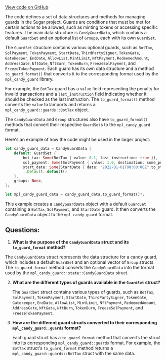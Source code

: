 [View code on GitHub](https://github.com/metaplex-foundation/sugar/src/config/guard_data.rs)

The code defines a set of data structures and methods for managing guards in the Sugar project. Guards are conditions that must be met for certain actions to be allowed, such as minting tokens or accessing specific features. The main data structure is `CandyGuardData`, which contains a default `GuardSet` and an optional list of `Group`s, each with its own `GuardSet`.

The `GuardSet` structure contains various optional guards, such as `BotTax`, `SolPayment`, `TokenPayment`, `StartDate`, `ThirdPartySigner`, `TokenGate`, `Gatekeeper`, `EndDate`, `AllowList`, `MintLimit`, `NftPayment`, `RedeemedAmount`, `AddressGate`, `NftGate`, `NftBurn`, `TokenBurn`, `FreezeSolPayment`, and `FreezeTokenPayment`. Each guard has its own data structure and a method `to_guard_format()` that converts it to the corresponding format used by the `mpl_candy_guard` library.

For example, the `BotTax` guard has a `value` field representing the penalty for invalid transactions and a `last_instruction` field indicating whether it should be checked as the last instruction. The `to_guard_format()` method converts the `value` to lamports and returns a `mpl_candy_guard::guards::BotTax` object.

The `CandyGuardData` and `Group` structures also have `to_guard_format()` methods that convert their respective `GuardSet`s to the `mpl_candy_guard` format.

Here's an example of how the code might be used in the larger project:

```rust
let candy_guard_data = CandyGuardData {
    default: GuardSet {
        bot_tax: Some(BotTax { value: 0.1, last_instruction: true }),
        sol_payment: Some(SolPayment { value: 1.0, destination: some_pubkey }),
        start_date: Some(StartDate { date: "2022-01-01T00:00:00Z".to_string() }),
        ..Default::default()
    },
    groups: None,
};

let mpl_candy_guard_data = candy_guard_data.to_guard_format()?;
```

This example creates a `CandyGuardData` object with a default `GuardSet` containing a `BotTax`, `SolPayment`, and `StartDate` guard. It then converts the `CandyGuardData` object to the `mpl_candy_guard` format.
## Questions: 
 1. **What is the purpose of the `CandyGuardData` struct and its `to_guard_format` method?**

   The `CandyGuardData` struct represents the data structure for a candy guard, which includes a default `GuardSet` and an optional vector of `Group` structs. The `to_guard_format` method converts the `CandyGuardData` into the format used by the `mpl_candy_guard::state::CandyGuardData` struct.

2. **What are the different types of guards available in the `GuardSet` struct?**

   The `GuardSet` struct contains various types of guards, such as `BotTax`, `SolPayment`, `TokenPayment`, `StartDate`, `ThirdPartySigner`, `TokenGate`, `Gatekeeper`, `EndDate`, `AllowList`, `MintLimit`, `NftPayment`, `RedeemedAmount`, `AddressGate`, `NftGate`, `NftBurn`, `TokenBurn`, `FreezeSolPayment`, and `FreezeTokenPayment`.

3. **How are the different guard structs converted to their corresponding `mpl_candy_guard::guards` format?**

   Each guard struct has a `to_guard_format` method that converts the struct into its corresponding `mpl_candy_guard::guards` format. For example, the `BotTax` struct's `to_guard_format` method returns a `mpl_candy_guard::guards::BotTax` struct with the same data.